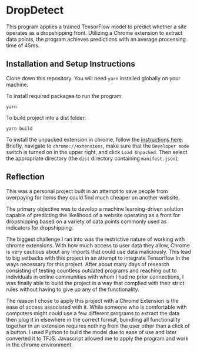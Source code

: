 # DropDetect

This program applies a trained TensorFlow model to predict whether a site operates as a dropshipping front. Utilizing a Chrome extension to extract data points, the program achieves predictions with an average processing time of 45ms.



## Installation and Setup Instructions


Clone down this repository. You will need `yarn` installed globally on your machine.

To install required packages to run the program:

`yarn`

To build project into a dist folder:

`yarn build`

To install the unpacked extension in chrome, follow the [instructions here](https://developer.chrome.com/extensions/getstarted).  Briefly, navigate to `chrome://extensions`, make sure that the `Developer mode` switch is turned on in the upper right, and click `Load Unpacked`.  Then select the appropriate directory (the `dist` directory containing `manifest.json`);

## Reflection

This was a personal project built in an attempt to save people from overpaying for items they could find much cheaper on another website.


The primary objective was to develop a machine learning-driven solution capable of predicting the likelihood of a website operating as a front for dropshipping based on a variety of data points commonly used as indicators for dropshipping.

The biggest challenge I ran into was the restrictive nature of working with chrome extensions. With how much access to user data they allow, Chrome is very cautious about any imports that could use data maliciously. This lead to big setbacks with this project in an attempt to integrate Tensorflow in the ways necessary for this project. After about many days of research consisting of testing countless outdated programs and reaching out to individuals in online communities with whom I had no prior connections, I was finally able to build the project in a way that complied with their strict rules without having to give up any of the functionality.



The reason I chose to apply this project with a Chrome Extension is the ease of access associated with it. While someone who is comfortable with computers might could use a few different programs to extract the data then plug it in elsewhere in the correct format, buindling all functionality together in an extension requires nothing from the user other than a click of a button. I used Python to build the model due to ease of use and later converted it to TFJS. Javascript allowed me to apply the program and work in the chrome environment.